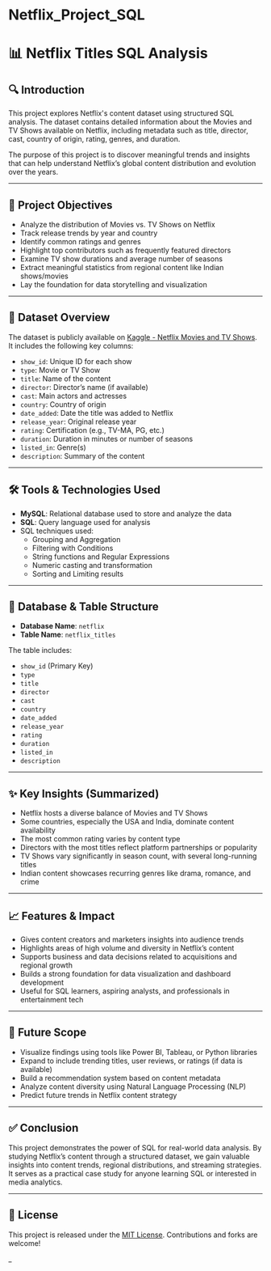 # Netflix_Project_SQL
# 📊 Netflix Titles SQL Analysis

## 🔍 Introduction

This project explores Netflix's content dataset using structured SQL analysis. The dataset contains detailed information about the Movies and TV Shows available on Netflix, including metadata such as title, director, cast, country of origin, rating, genres, and duration.

The purpose of this project is to discover meaningful trends and insights that can help understand Netflix’s global content distribution and evolution over the years.

---

## 🎯 Project Objectives

- Analyze the distribution of Movies vs. TV Shows on Netflix  
- Track release trends by year and country  
- Identify common ratings and genres  
- Highlight top contributors such as frequently featured directors  
- Examine TV show durations and average number of seasons  
- Extract meaningful statistics from regional content like Indian shows/movies  
- Lay the foundation for data storytelling and visualization

---

## 📁 Dataset Overview

The dataset is publicly available on [Kaggle - Netflix Movies and TV Shows](https://www.kaggle.com/shivamb/netflix-shows). It includes the following key columns:

- `show_id`: Unique ID for each show  
- `type`: Movie or TV Show  
- `title`: Name of the content  
- `director`: Director’s name (if available)  
- `cast`: Main actors and actresses  
- `country`: Country of origin  
- `date_added`: Date the title was added to Netflix  
- `release_year`: Original release year  
- `rating`: Certification (e.g., TV-MA, PG, etc.)  
- `duration`: Duration in minutes or number of seasons  
- `listed_in`: Genre(s)  
- `description`: Summary of the content  

---

## 🛠️ Tools & Technologies Used

- **MySQL**: Relational database used to store and analyze the data  
- **SQL**: Query language used for analysis  
- SQL techniques used:
  - Grouping and Aggregation
  - Filtering with Conditions
  - String functions and Regular Expressions
  - Numeric casting and transformation
  - Sorting and Limiting results

---

## 🧱 Database & Table Structure

- **Database Name**: `netflix`  
- **Table Name**: `netflix_titles`

The table includes:
- `show_id` (Primary Key)  
- `type`  
- `title`  
- `director`  
- `cast`  
- `country`  
- `date_added`  
- `release_year`  
- `rating`  
- `duration`  
- `listed_in`  
- `description`

---

## ✨ Key Insights (Summarized)

- Netflix hosts a diverse balance of Movies and TV Shows  
- Some countries, especially the USA and India, dominate content availability  
- The most common rating varies by content type  
- Directors with the most titles reflect platform partnerships or popularity  
- TV Shows vary significantly in season count, with several long-running titles  
- Indian content showcases recurring genres like drama, romance, and crime

---

## 📈 Features & Impact

- Gives content creators and marketers insights into audience trends  
- Highlights areas of high volume and diversity in Netflix’s content  
- Supports business and data decisions related to acquisitions and regional growth  
- Builds a strong foundation for data visualization and dashboard development  
- Useful for SQL learners, aspiring analysts, and professionals in entertainment tech

---

## 🚀 Future Scope

- Visualize findings using tools like Power BI, Tableau, or Python libraries  
- Expand to include trending titles, user reviews, or ratings (if data is available)  
- Build a recommendation system based on content metadata  
- Analyze content diversity using Natural Language Processing (NLP)  
- Predict future trends in Netflix content strategy

---

## ✅ Conclusion

This project demonstrates the power of SQL for real-world data analysis. By studying Netflix’s content through a structured dataset, we gain valuable insights into content trends, regional distributions, and streaming strategies. It serves as a practical case study for anyone learning SQL or interested in media analytics.

---

## 📜 License

This project is released under the [MIT License](LICENSE). Contributions and forks are welcome!



_
